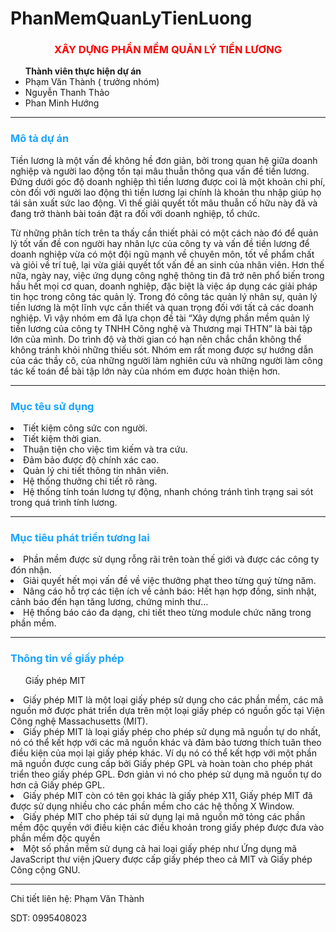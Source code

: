 # PhanMemQuanLyTienLuong
<h3 style="color:red; text-align:center;"> XÂY DỰNG PHẦN MỀM QUẢN LÝ TIỀN LƯƠNG </h3>
<ul> <strong>Thành viên thực hiện dự án</strong></pl>
<li> Phạm Văn Thành ( trưởng nhóm)</li>
<li> Nguyễn Thanh Thảo </li>
<li> Phan Minh Hướng </li></ul>
<hr>
<h3 style="color:#1aa3ff;">Mô tả dự án </h3>
<p> Tiền lương là một vấn đề không hề đơn giản, bởi trong quan hệ giữa doanh nghiệp và người lao động tồn tại mâu thuẫn thông qua vấn đề tiền lương. Đứng dưới góc độ doanh nghiệp thì tiền lương được coi là một khoản chi phí, còn đối với người lao động thì tiền lương lại chính là khoản thu nhập giúp họ tái sản xuất sức lao động. Vì thế giải quyết tốt mâu thuẫn cố hữu này đã và đang trở thành bài toán đặt ra đối với doanh nghiệp, tổ chức.</p>
<p> Từ những phân tích trên ta thấy cần thiết phải có một cách nào đó để quản lý tốt vấn đề con người hay nhân lực của công ty và vấn đề tiền lương để doanh nghiệp vừa có một đội ngũ mạnh về chuyên môn, tốt về phẩm chất và giỏi về trí tuệ, lại vừa giải quyết tốt vấn đề an sinh của nhân viên. Hơn thế nữa, ngày nay, việc ứng dụng công nghệ thông tin đã trở nên phổ biến trong hầu hết mọi cơ quan, doanh nghiệp, đặc biệt là việc áp dụng các giải pháp tin học trong công tác quản lý. Trong đó công tác quản lý nhân sự, quản lý tiền lương là một lĩnh vực cần thiết và quan trọng đối với tất cả các doanh nghiệp. Vì vậy nhóm em đã lựa chọn đề tài “Xây dựng phần mềm quản lý tiền lương của công ty TNHH Công nghệ và Thương mại THTN” là bài tập lớn của mình. Do trình độ và thời gian có hạn nên chắc chắn không thể không tránh khỏi những thiếu sót. Nhóm em rất mong được sự hướng dẫn của các thầy cô, của những người làm nghiên cứu và những người làm công tác kế toán để bài tập lớn này của nhóm em được hoàn thiện hơn.</p>
<hr>
<h3 style="color:#1aa3ff;"><strong> Mục têu sử dụng</strong> </h3>
<li> Tiết kiệm công sức con người.</li>
<li> Tiết kiệm thời gian.</li>
<li> Thuận tiện cho việc tìm kiếm  và tra cứu.</li>
<li> Đảm bảo được độ chính xác cao.</li>
<li> Quản lý chi tiết thông tin nhân viên.</li>
<li> Hệ thống thưởng chi tiết rõ ràng.</li>
<li> Hệ thống tính toán lương tự động, nhanh chóng tránh tình trạng sai sót trong quá trình tính lương.</li>
<hr>
<h3 style="color:#1aa3ff"> Mục tiêu phát triển tương lai </h3>
<li> Phần mềm được sử dụng rỗng rãi trên toàn thế giới và được các công ty đón nhận.</li>
<li> Giải quyết hết mọi vấn đề về việc thưởng phạt theo từng quý từng năm.</li>
<li> Nâng cáo hỗ trợ các tiện ích về cảnh báo: Hết hạn hợp đồng, sinh nhật, cảnh báo đến hạn tăng lương, chứng minh thư…</li>
<li>Hệ thống báo cáo đa dạng, chi tiết theo từng module chức năng trong phần mềm.</li>
<hr>
<h3 style="color:#1aa3ff"> Thông tin về giấy phép </h3>
<ul>Giấy phép MIT</ul>
<li>Giấy phép MIT là một loại giấy phép sử dụng cho các phần mềm, các mã nguồn mở được phát triển dựa trên một loại giấy phép có nguồn gốc tại Viện Công nghệ Massachusetts (MIT).</li>
<li>Giấy phép MIT là loại giấy phép cho phép sử dụng mã nguồn tự do nhất, nó có thể kết hợp với các mã nguồn khác và đảm bảo tương thích tuân theo điều kiện của mọi lại giấy phép khác. Ví dụ nó có thể kết hợp với một phần mã nguồn được cung cấp bởi Giấy phép GPL và hoàn toàn cho phép phát triển theo giấy phép GPL. Đơn giản vì nó cho phép sử dụng mã nguồn tự do hơn cả Giấy phép GPL.</li>
<li>Giấy phép MIT còn có tên gọi khác là giấy phép X11, Giấy phép MIT đã được sử dụng nhiều cho các phần mềm cho các hệ thống X Window.</li>
<li>Giấy phép MIT cho phép tái sử dụng lại mã nguồn mở tỏng các phần mềm độc quyền với điều kiện các điều khoản trong giấy phép được đưa vào phần mềm độc quyền</li>
 <li>Một số phần mềm sử dụng cả hai loại giấy phép như Ứng dụng mã JavaScript thư viện jQuery được cấp giấy phép theo cả MIT và Giấy phép Công cộng GNU.</li>
<hr>
<p> Chi tiết liên hệ: Phạm Văn Thành</p>
<p>SDT: 0995408023</p>
